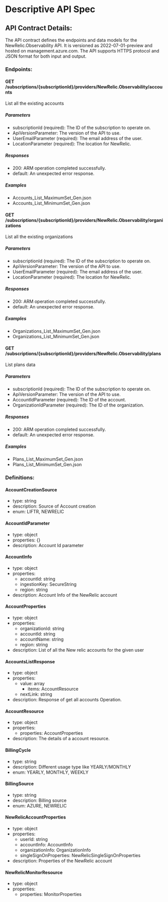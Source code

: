 # Descriptive API Spec

## API Contract Details:

The API contract defines the endpoints and data models for the NewRelic.Observability API. It is versioned as 2022-07-01-preview and hosted on management.azure.com. The API supports HTTPS protocol and JSON format for both input and output.

### Endpoints:

#### GET /subscriptions/{subscriptionId}/providers/NewRelic.Observability/accounts

List all the existing accounts

##### Parameters
- subscriptionId (required): The ID of the subscription to operate on.
- ApiVersionParameter: The version of the API to use.
- UserEmailParameter (required): The email address of the user.
- LocationParameter (required): The location for NewRelic.

##### Responses
- 200: ARM operation completed successfully.
- default: An unexpected error response.

##### Examples
- Accounts_List_MaximumSet_Gen.json
- Accounts_List_MinimumSet_Gen.json

#### GET /subscriptions/{subscriptionId}/providers/NewRelic.Observability/organizations

List all the existing organizations

##### Parameters
- subscriptionId (required): The ID of the subscription to operate on.
- ApiVersionParameter: The version of the API to use.
- UserEmailParameter (required): The email address of the user.
- LocationParameter (required): The location for NewRelic.

##### Responses
- 200: ARM operation completed successfully.
- default: An unexpected error response.

##### Examples
- Organizations_List_MaximumSet_Gen.json
- Organizations_List_MinimumSet_Gen.json

#### GET /subscriptions/{subscriptionId}/providers/NewRelic.Observability/plans

List plans data

##### Parameters
- subscriptionId (required): The ID of the subscription to operate on.
- ApiVersionParameter: The version of the API to use.
- AccountIdParameter (required): The ID of the account.
- OrganizationIdParameter (required): The ID of the organization.

##### Responses
- 200: ARM operation completed successfully.
- default: An unexpected error response.

##### Examples
- Plans_List_MaximumSet_Gen.json
- Plans_List_MinimumSet_Gen.json

### Definitions:

#### AccountCreationSource
- type: string
- description: Source of Account creation
- enum: LIFTR, NEWRELIC

#### AccountIdParameter
- type: object
- properties: {}
- description: Account Id parameter

#### AccountInfo
- type: object
- properties:
  - accountId: string
  - ingestionKey: SecureString
  - region: string
- description: Account Info of the NewRelic account

#### AccountProperties
- type: object
- properties:
  - organizationId: string
  - accountId: string
  - accountName: string
  - region: string
- description: List of all the New relic accounts for the given user

#### AccountsListResponse
- type: object
- properties:
  - value: array
    - items: AccountResource
  - nextLink: string
- description: Response of get all accounts Operation.

#### AccountResource
- type: object
- properties:
  - properties: AccountProperties
- description: The details of a account resource.

#### BillingCycle
- type: string
- description: Different usage type like YEARLY/MONTHLY
- enum: YEARLY, MONTHLY, WEEKLY

#### BillingSource
- type: string
- description: Billing source
- enum: AZURE, NEWRELIC

#### NewRelicAccountProperties
- type: object
- properties:
  - userId: string
  - accountInfo: AccountInfo
  - organizationInfo: OrganizationInfo
  - singleSignOnProperties: NewRelicSingleSignOnProperties
- description: Properties of the NewRelic account

#### NewRelicMonitorResource
- type: object
- properties:
  - properties: MonitorProperties

